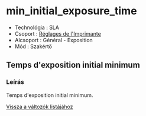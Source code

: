 # min\_initial\_exposure\_time

* Technológia : SLA
* Csoport : [Réglages de l'Imprimante](../sla_printer/sla_parameters.md)
* Alcsoport : Général - Exposition
* Mód : Szakértő

## Temps d'exposition initial minimum

### Leírás

Temps d'exposition initial minimum.

[Vissza a változók listájához](variable_list.md)

